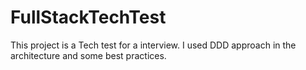 # FullStackTechTest
This project is a Tech test for a interview. I used DDD approach in the architecture and some best practices.
